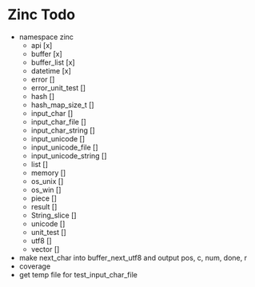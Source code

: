 # Zinc Todo
* namespace zinc
  * api [x]
  * buffer [x]
  * buffer_list [x]
  * datetime [x]
  * error []
  * error_unit_test []
  * hash []
  * hash_map_size_t []
  * input_char []
  * input_char_file []
  * input_char_string []
  * input_unicode []
  * input_unicode_file []
  * input_unicode_string []
  * list []
  * memory []
  * os_unix []
  * os_win []
  * piece []
  * result []
  * String_slice []
  * unicode []
  * unit_test []
  * utf8 []
  * vector []
* make next_char into buffer_next_utf8 and output pos, c, num, done, r
* coverage
* get temp file for test_input_char_file